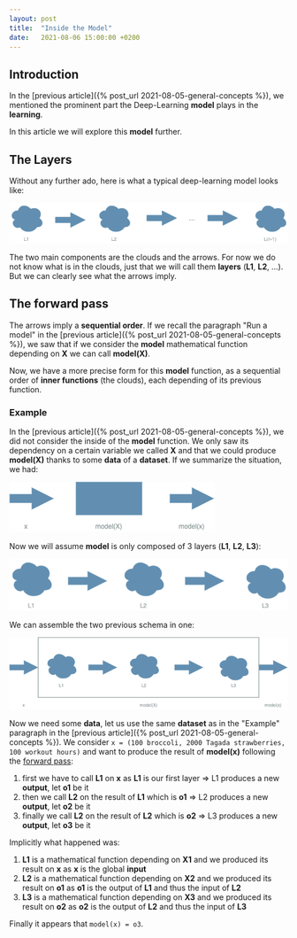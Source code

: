 ```yaml
---
layout: post
title:  "Inside the Model"
date:   2021-08-06 15:00:00 +0200
---
```


## Introduction

In the [previous article]({% post_url 2021-08-05-general-concepts %}), we mentioned the prominent part the 
Deep-Learning **model** plays in the **learning**. 

In this article we will explore this **model** further. 

## The Layers

Without any further ado, here is what a typical deep-learning model looks like: 

![Layers](/_assets/images/model/Layers.png)

The two main components are the clouds and the arrows. For now we do not know what is in the clouds, just that we 
will call them **layers** (**L1**, **L2**, ...).
But we can clearly see what the arrows imply. 

## The forward pass 

The arrows imply a **sequential order**. If we recall the paragraph "Run a model" in the 
[previous article]({% post_url 2021-08-05-general-concepts %}), we saw that if we consider the **model** 
mathematical function depending on **X** we can call **model(X)**.

Now, we have a more precise form for this **model** function, as a sequential order of **inner functions** (the clouds), 
each depending of its previous function. 

### Example

In the [previous article]({% post_url 2021-08-05-general-concepts %}), we did not consider the inside 
of the **model** function. We only saw its dependency on a certain variable we called **X** and that 
we could produce **model(X)** thanks to some **data** of a **dataset**. If we summarize the situation, 
we had:  

![L2-1](/_assets/images/model/L2-1.png)

Now we will assume **model** is only composed of 3 layers 
(**L1**, **L2**, **L3**): 

![L2-1](/_assets/images/model/L2-2.png)

We can assemble the two previous schema in one: 

![L2-3](/_assets/images/model/L2-3.png)

Now we need some **data**, let us use the same **dataset** as in the "Example" paragraph 
in the [previous article]({% post_url 2021-08-05-general-concepts %}). 
We consider `x = (100 broccoli, 2000 Tagada strawberries, 100 workout hours)` and 
want to produce the result of **model(x)** following the [forward pass](#the-forward-pass):

1. first we have to call **L1** on **x** as **L1** is our first layer => L1 produces a new **output**, 
let **o1** be it
2. then we call **L2** on the result of **L1** which is **o1** => L2 produces a new **output**, 
let **o2** be it
3. finally we call **L2** on the result of **L2** which is **o2** => L3 produces a new **output**, 
let **o3** be it

Implicitly what happened was: 
1. **L1** is a mathematical function depending on **X1** and we produced its result on **x** as **x** 
is the global **input**
2. **L2** is a mathematical function depending on **X2** and we produced its result on **o1** as **o1** 
is the output of **L1** and thus the input of **L2** 
3. **L3** is a mathematical function depending on **X3** and we produced its result on **o2** as **o2** 
is the output of **L2** and thus the input of **L3** 

Finally it appears that `model(x) = o3`. 
